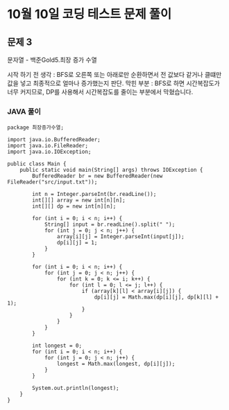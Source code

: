 # 10월 10일 코딩 테스트 문제 풀이

## 문제 3

문자열 - 백준Gold5.최장 증가 수열

시작 하기 전 생각 : BFS로 오른쪽 또는 아래로만 순환하면서 전 값보다 같거나 클떄만 값을 넣고 최종적으로 얼마나 증가했는지 판단.
막힌 부분 : BFS로 하면 시간복잡도가 너무 커지므로, DP를 사용해서 시간복잡도를 줄이는 부분에서 막혔습니다.
### JAVA 풀이
```
package 최장증가수열;

import java.io.BufferedReader;
import java.io.FileReader;
import java.io.IOException;

public class Main {
	public static void main(String[] args) throws IOException {
		BufferedReader br = new BufferedReader(new FileReader("src/input.txt"));

		int n = Integer.parseInt(br.readLine());
		int[][] array = new int[n][n];
		int[][] dp = new int[n][n];

		for (int i = 0; i < n; i++) {
			String[] input = br.readLine().split(" ");
			for (int j = 0; j < n; j++) {
				array[i][j] = Integer.parseInt(input[j]);
				dp[i][j] = 1;
			}
		}

		for (int i = 0; i < n; i++) {
			for (int j = 0; j < n; j++) {
				for (int k = 0; k <= i; k++) {
					for (int l = 0; l <= j; l++) {
						if (array[k][l] < array[i][j]) {
							dp[i][j] = Math.max(dp[i][j], dp[k][l] + 1);
						}
					}
				}
			}
		}

		int longest = 0;
		for (int i = 0; i < n; i++) {
			for (int j = 0; j < n; j++) {
				longest = Math.max(longest, dp[i][j]);
			}
		}

		System.out.println(longest);
	}
}
```

